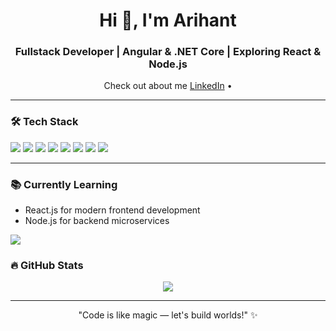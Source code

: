 <h1 align="center">Hi 👋, I'm Arihant</h1>
<h3 align="center">Fullstack Developer | Angular & .NET Core | Exploring React & Node.js</h3>

<p align="center">
  Check out about me
  <a href="https://www.linkedin.com/in/arihant14" target="_blank">LinkedIn</a> • 
</p>

---

### 🛠️ **Tech Stack**
<p>
   <img src="https://skillicons.dev/icons?i=angular" />
   <img src="https://skillicons.dev/icons?i=typescript" />
   <img src="https://skillicons.dev/icons?i=cs" />
   <img src="https://skillicons.dev/icons?i=cpp" />
   <img src="https://skillicons.dev/icons?i=javascript" />
   <img src="https://skillicons.dev/icons?i=css" />
   <img src="https://skillicons.dev/icons?i=dotnet" />
   <img src="https://skillicons.dev/icons?i=html" />
  
</p>

---

### 📚 **Currently Learning**
- React.js for modern frontend development  
- Node.js for backend microservices  

<img src="https://skillicons.dev/icons?i=react,nodejs" />


### 🔥 **GitHub Stats**
<p align="center">
  <img src="https://github-readme-stats.vercel.app/api?username=arihantkapoor&show_icons=true&theme=radical" />
</p>

---

<p align="center">"Code is like magic — let's build worlds!" ✨</p>
